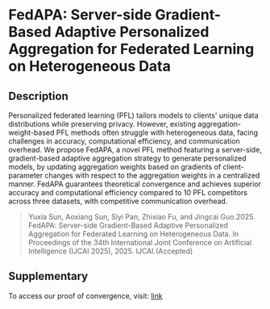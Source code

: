 # FedAPA: Server-side Gradient-Based Adaptive Personalized Aggregation for Federated Learning on Heterogeneous Data

## Description
Personalized federated learning (PFL) tailors models to clients' unique data distributions while preserving privacy. However, existing aggregation-weight-based PFL methods often struggle with heterogeneous data, facing challenges in accuracy, computational efficiency, and communication overhead. We propose FedAPA, a novel PFL method featuring a server-side, gradient-based adaptive aggregation strategy to generate personalized models, by updating aggregation weights based on gradients of client-parameter changes with respect to the aggregation weights in a centralized manner. FedAPA guarantees theoretical convergence and achieves superior accuracy and computational efficiency compared to 10 PFL competitors across three datasets, with competitive communication overhead.

> Yuxia Sun, Aoxiang Sun, Siyi Pan, Zhixiao Fu, and Jingcai Guo.2025. FedAPA: Server-side Gradient-Based Adaptive Personalized Aggregation for Federated Learning on Heterogeneous Data. In Proceedings of the 34th International Joint Conference on Artificial Intelligence (IJCAI 2025), 2025. IJCAI.(Accepted)

## Supplementary
To access our proof of convergence, visit: [link](https://github.com/Yuxia-Sun/FedAPA/blob/main/FedAPA_pf_cvg.pdf)
